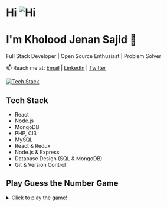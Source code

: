 # Hi ![Hi](https://giphy.com/gifs/shaymitchell-shay-mitchell-d8oI97avlJAygnp7RC)


# I'm Kholood Jenan Sajid  👋

Full Stack Developer | Open Source Enthusiast | Problem Solver

📫 Reach me at: [Email](mailto:kholoodjenansajid@gmail.com) | [LinkedIn](https://www.linkedin.com/in/kholood-jenan-sajid/) | 
[Twitter](https://twitter.com/KholoodSajid)

[![Tech Stack](https://img.shields.io/badge/Tech%20Stack-React%20%7C%20Node.js%20%7C%20MongoDB-blue)](#tech-stack)

## Tech Stack

- React
- Node.js
- MongoDB
- PHP, CI3
- MySQL
- React & Redux
- Node.js & Express
- Database Design (SQL & MongoDB)
- Git & Version Control

## Play Guess the Number Game

<details>
<summary>Click to play the game!</summary>

```javascript
const secretNumber = Math.floor(Math.random() * 100) + 1;
let attempts = 0;
let guessed = false;

while (!guessed) {
  const guess = parseInt(prompt("Guess a number between 1 and 100:"));

  if (isNaN(guess)) {
    console.log("Please enter a valid number.");
  } else {
    attempts++;

    if (guess === secretNumber) {
      guessed = true;
      console.log(`Congratulations! You guessed the number ${secretNumber} in ${attempts} attempts.`);
    } else if (guess < secretNumber) {
      console.log("Try a higher number.");
    } else {
      console.log("Try a lower number.");
    }
  }
}




